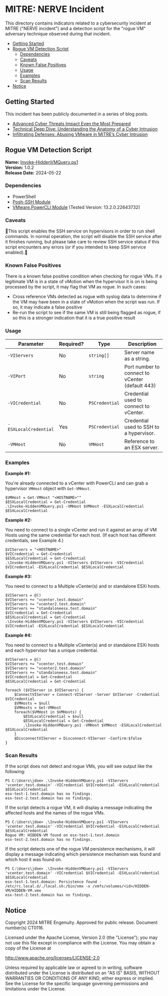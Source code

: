 # MITRE: NERVE Incident

This directory contains indicators related to a cybersecurity incident at MITRE ("NERVE
incident") and a detection script for the "rogue VM" adversary technique observed during
that incident.

- [Getting Started](#getting-started)
- [Rogue VM Detection Script](#rogue-vm-detection-script)
  - [Dependencies](#dependencies)
  - [Caveats](#caveats)
  - [Known False Positives](#known-false-positives)
  - [Usage](#usage)
  - [Examples](#examples)
  - [Scan Results](#scan-results)
- [Notice](#notice)

## Getting Started

This incident has been publicly documented in a series of blog posts.

* [Advanced Cyber Threats Impact Even the Most Prepared](https://medium.com/mitre-engenuity/advanced-cyber-threats-impact-even-the-most-prepared-56444e980dc8)
* [Technical Deep Dive: Understanding the Anatomy of a Cyber Intrusion](https://medium.com/mitre-engenuity/technical-deep-dive-understanding-the-anatomy-of-a-cyber-intrusion-080bddc679f3)
* [Infiltrating Defenses: Abusing VMware in MITRE’s Cyber Intrusion](https://medium.com/mitre-engenuity/infiltrating-defenses-abusing-vmware-in-mitres-cyber-intrusion-4ea647b83f5b)

## Rogue VM Detection Script

**Name:** [Invoke-HiddenVMQuery.ps1](./Invoke-HiddenVMQuery.ps1)  
**Version:** 1.0.2  
**Release Date:** 2024-05-22  

### Dependencies

- PowerShell
- [Posh-SSH Module](https://www.powershellgallery.com/packages/Posh-SSH/3.1.3)
- [VMware.PowerCLI Module](https://developer.vmware.com/web/tool/13.2/vmware-powercli/)
  (Tested Version: 13.2.0.22643732)

### Caveats

🚨This script enables the SSH service on hypervisors in order to run shell commands. In normal operation, the script will disable the SSH service after it finishes running, but please take care to review SSH service status if this script encounters any errors (or if you intended to keep SSH service enabled).🚨

### Known False Positives

There is a known false positive condition when checking for rogue VMs. If a legitimate
VM is in a state of vMotion when the hypervisor it is on is being processed by the
script, it may flag that VM as rogue. In such cases:

* Cross reference VMs detected as rogue with syslog data to determine if the VM may have
  been in a state of vMotion when the script was run. If so, it may indicate a false
  positive
* Re-run the script to see if the same VM is still being flagged as rogue, if so this is
  a stronger indication that it is a true positive result

### Usage

| Parameter             | Required? | Type           | Description                                     |
| --------------------- | --------- | -------------- | ----------------------------------------------- |
| `-VIServers`          | No        | `string[]`     | Server name as a string.                        |
| `-VIPort`             | No        | `string`       | Port number to connect to vCenter (default 443) |
| `-VICredential`       | No        | `PSCredential` | Credential used to connect to vCenter.          |
| `-ESXLocalCredential` | Yes       | `PSCredential` | Credential used to SSH to a hypervisor.         |
| `-VMHost`             | No        | `VMHost`       | Reference to an ESX server.                     |

### Examples

**Example #1:**

You're already connected to a vCenter with PowerCLI and can grab a hypervisor `VMHost`
object with `Get-VMHost`.

```
$VMHost = Get-VMHost "<HOSTNAME>""
$ESXLocalCredential = Get-Credential
.\Invoke-HiddenVMQuery.ps1 -VMHost $VMHost -ESXLocalCredential $ESXLocalCredential
```

**Example #2:**

You need to connect to a single vCenter and run it against an array of VM Hosts using the same credential for each host. (If each host has different credentials, see Example 4.)

```
$VIServers = "<HOSTNAME>"
$VICredential = Get-Credential
$ESXLocalCredential = Get-Credential
.\Invoke-HiddenVMQuery.ps1 -VIServers $VIServers -VICredential $VICredential -ESXLocalCredential $ESXLocalCredential
```

**Example #3:**

You need to connect to a Multiple vCenter(s) and or standalone ESXi hosts.

```
$VIServers = @()
$VIServers += "vcenter.test.domain"
$VIServers += "vcenter2.test.domain"
$VIServers += "standaloneesx.test.domain"
$VICredential = Get-Credential
$ESXLocalCredential = Get-Credential
.\Invoke-HiddenVMQuery.ps1 -VIServers $VIServers -VICredential $VICredential -ESXLocalCredential $ESXLocalCredential
```

**Example #4:**

You need to connect to a Multiple vCenter(s) and or standalone ESXi hosts and each hypervisor has a unique credential.

```
$VIServers = @()
$VIServers += "vcenter.test.domain"
$VIServers += "vcenter2.test.domain"
$VIServers += "standaloneesx.test.domain"
$VICredential = Get-Credential
$ESXLocalCredential = Get-Credential

foreach ($VIServer in $VIServers) {
    $ConnectVIServer = Connect-VIServer -Server $VIServer -Credential $VICredential
    $VMHosts = $null
    $VMHosts = Get-VMHost
    foreach($VMHost in $VMHosts) {
        $ESXLocalCredential = $null
        $ESXLocalCredential = Get-Credential
        .\Invoke-HiddenVMQuery.ps1 -VMHost $VMHost -ESXLocalCredential $ESXLocalCredential
    }
    $DisconnectVIServer = Disconnect-VIServer -Confirm:$false
}
```

### Scan Results

If the script does not detect and rogue VMs, you will see output like the following:

```
PS C:\Users\jdoe> .\Invoke-HiddenVMQuery.ps1 -VIServers 'vcenter.test.domain' -VICredential $VICredential -ESXLocalCredential $ESXLocalCredential
esx-test-1.test.domain has no findings.
esx-test-2.test.domain has no findings.
```

If the script detects a rogue VM, it will display a message indicating the affected
hosts and the names of the rogue VMs.

```
PS C:\Users\jdoe> .\Invoke-HiddenVMQuery.ps1 -VIServers 'vcenter.test.domain' -VICredential $VICredential -ESXLocalCredential $ESXLocalCredential
Rogue VM: HIDDEN-VM found on esx-test-1.test.domain
esx-test-2.test.domain has no findings.
```

If the script detects one of the rogue VM persistence mechanisms, it will display a
message indicating which persistence mechanism was found and which host it was found on.

```
PS C:\Users\jdoe> .\Invoke-HiddenVMQuery.ps1 -VIServers 'vcenter.test.domain' -VICredential $VICredential -ESXLocalCredential $ESXLocalCredential
esx-test-1.test.domain: Persistence found - /etc/rc.local.d/./local.sh:/bin/vmx -x /vmfs/volumes/<id>/HIDDEN-VM/HIDDEN-VM.vmx
esx-test-2.test.domain has no findings.
```

## Notice

Copyright 2024 MITRE Engenuity. Approved for public release. Document number(s)
CT0116.

Licensed under the Apache License, Version 2.0 (the "License"); you may not use this
file except in compliance with the License. You may obtain a copy of the License at

http://www.apache.org/licenses/LICENSE-2.0

Unless required by applicable law or agreed to in writing, software distributed under
the License is distributed on an "AS IS" BASIS, WITHOUT WARRANTIES OR CONDITIONS OF ANY
KIND, either express or implied. See the License for the specific language governing
permissions and limitations under the License.
